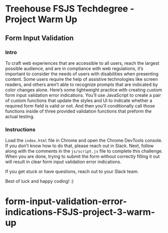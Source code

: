 
# Treehouse FSJS Techdegree - Project Warm Up

## Form Input Validation

### Intro

To craft web experiences that are accessible to all users, reach the largest possible audience, and are in compliance with web regulations, it’s important to consider the needs of users with disabilities when presenting content. Some users require the help of assistive technologies like screen readers, and others aren’t able to recognize prompts that are indicated by color changes alone.  Here’s some lightweight practice with creating custom form input validation error indications.  You’ll use JavaScript to create a pair of custom functions that update the styles and UI to indicate whether a required form field is valid or not.  And then you'll conditionally call those functions inside of three provided validation functions that preform the actual testing.

### Instructions

 Load the `index.html` file in Chrome and open the Chrome DevTools console.  If you don't know how to do that, please reach out in Slack.  Next, follow along with the comments in the `js/script.js` file to complete this challenge.  When you are done, trying to submit the form without correctly filling it out will result in clear form input validation error indications.

If you get stuck or have questions, reach out to your Slack team.

Best of luck and happy coding! :)
# form-input-validation-error-indications-FSJS-project-3-warm-up
